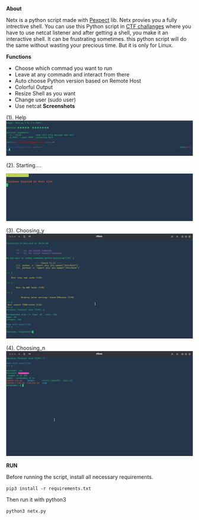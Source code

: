 **About**

Netx is a python script made with [Pexpect](https://pexpect.readthedocs.io/) lib.  Netx provies you a fully intrective shell. You can use this Python script in [CTF challanges](https://hackthebox.eu) where you have to use netcat listener and after getting a shell, you make it an interactive shell. It can be frustrating sometimes. this python script will do the same without wasting your precious time. But it is only for Linux.

**Functions**
 * Choose which commad you want to run 
 * Leave at any commadn and interact from there
 * Auto choose Python version based on Remote Host
 * Colorful Output
 * Resize Shell as you want
 * Change user (sudo user)
 * Use netcat 
  **Screenshots**
   
(1). Help
![img1](https://github.com/luckythandel/netx/blob/master/Screenshots/help.png)

(2). Starting....
   
 ![img2](https://github.com/luckythandel/netx/blob/master/Screenshots/starting.png)

(3). Choosing_y
![img3](https://github.com/luckythandel/netx/blob/master/Screenshots/choosing_y.png)

(4). Choosing_n
![img4](https://github.com/luckythandel/netx/blob/master/Screenshots/choosing_n.png)


**RUN**

Before running the script, install all necessary requirements.

    pip3 install -r requirements.txt
Then run it with python3

    python3 netx.py
